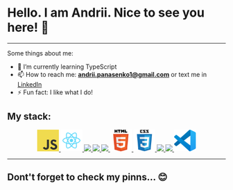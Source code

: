 # Hello. I am Andrii. Nice to see you here! 👋
___
Some things about me:
- 🌱 I’m currently learning TypeScript
- 📫 How to reach me: **andrii.panasenko1@gmail.com** or text me in <a href="https://www.linkedin.com/in/panasenko-andrii/">LinkedIn</a>
- ⚡ Fun fact: I like what I do!

## My stack:
<p align="center">
<a href="https://developer.mozilla.org/en-US/docs/Web/JavaScript">
  <img src="https://raw.githubusercontent.com/github/explore/80688e429a7d4ef2fca1e82350fe8e3517d3494d/topics/javascript/javascript.png" width="50" />
<a/>
  
<a href="https://react.dev/">
  <img src="https://raw.githubusercontent.com/github/explore/80688e429a7d4ef2fca1e82350fe8e3517d3494d/topics/react/react.png" width="50" />
<a/>
  
<a href="https://redux.js.org/">
  <img src="https://redux.js.org/img/redux.svg" width="50" />
<a/>
  
<a href="https://git-scm.com/">
  <img src="https://raw.githubusercontent.com/danielcranney/readme-generator/main/public/icons/skills/git-colored.svg" width="50" />
<a/>
  
<a href="https://vitejs.dev/">
  <img src="https://vitejs.dev/logo-with-shadow.png" width="50" />
<a/>
  
<a href="https://developer.mozilla.org/en-US/docs/Glossary/HTML5">
  <img src="https://raw.githubusercontent.com/github/explore/80688e429a7d4ef2fca1e82350fe8e3517d3494d/topics/html/html.png" width="50" />
<a/>
  
<a href="https://www.w3.org/TR/CSS/#css">
  <img src="https://raw.githubusercontent.com/github/explore/80688e429a7d4ef2fca1e82350fe8e3517d3494d/topics/css/css.png" width="50" />
<a/>
  
<a href="https://www.mongodb.com/">
  <img src="https://webimages.mongodb.com/_com_assets/cms/kuyjf3vea2hg34taa-horizontal_default_slate_blue.svg?auto=format%252Ccompress" width="50" />
<a/>
  
<a href="https://nodejs.org/en/">
  <img src="https://raw.githubusercontent.com/danielcranney/readme-generator/main/public/icons/skills/nodejs-colored.svg" width="50" />
<a/>

  <a href="https://code.visualstudio.com/">
    <img src="https://raw.githubusercontent.com/github/explore/80688e429a7d4ef2fca1e82350fe8e3517d3494d/topics/visual-studio-code/visual-studio-code.png" width="50"/>
  </a>
</p>

___

## Dont't forget to check my pinns... 😊
